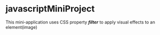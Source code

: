 # javascriptMiniProject
This mini-application uses CSS property 
***filter*** to apply visual effects to an element(image)
